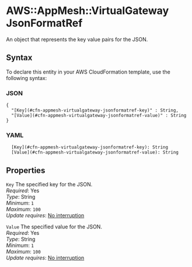 # AWS::AppMesh::VirtualGateway JsonFormatRef<a name="aws-properties-appmesh-virtualgateway-jsonformatref"></a>

An object that represents the key value pairs for the JSON\.

## Syntax<a name="aws-properties-appmesh-virtualgateway-jsonformatref-syntax"></a>

To declare this entity in your AWS CloudFormation template, use the following syntax:

### JSON<a name="aws-properties-appmesh-virtualgateway-jsonformatref-syntax.json"></a>

```
{
  "[Key](#cfn-appmesh-virtualgateway-jsonformatref-key)" : String,
  "[Value](#cfn-appmesh-virtualgateway-jsonformatref-value)" : String
}
```

### YAML<a name="aws-properties-appmesh-virtualgateway-jsonformatref-syntax.yaml"></a>

```
  [Key](#cfn-appmesh-virtualgateway-jsonformatref-key): String
  [Value](#cfn-appmesh-virtualgateway-jsonformatref-value): String
```

## Properties<a name="aws-properties-appmesh-virtualgateway-jsonformatref-properties"></a>

`Key`  <a name="cfn-appmesh-virtualgateway-jsonformatref-key"></a>
The specified key for the JSON\.  
*Required*: Yes  
*Type*: String  
*Minimum*: `1`  
*Maximum*: `100`  
*Update requires*: [No interruption](https://docs.aws.amazon.com/AWSCloudFormation/latest/UserGuide/using-cfn-updating-stacks-update-behaviors.html#update-no-interrupt)

`Value`  <a name="cfn-appmesh-virtualgateway-jsonformatref-value"></a>
The specified value for the JSON\.  
*Required*: Yes  
*Type*: String  
*Minimum*: `1`  
*Maximum*: `100`  
*Update requires*: [No interruption](https://docs.aws.amazon.com/AWSCloudFormation/latest/UserGuide/using-cfn-updating-stacks-update-behaviors.html#update-no-interrupt)